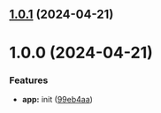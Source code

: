 ## [1.0.1](https://github.com/u29dc/www/compare/v1.0.0...v1.0.1) (2024-04-21)

# 1.0.0 (2024-04-21)

### Features

-   **app:** init ([99eb4aa](https://github.com/u29dc/www/commit/99eb4aa4277d73a16a806114b789e0ecc8d7837e))
